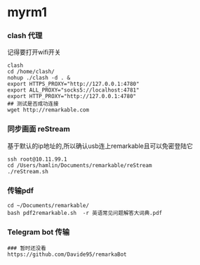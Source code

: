 # myrm1


### clash 代理
记得要打开wifi开关
```
clash
cd /home/clash/
nohup ./clash -d . &
export HTTPS_PROXY="http://127.0.0.1:4780"
export ALL_PROXY="socks5://localhost:4781"
export HTTP_PROXY="http://127.0.0.1:4780"
## 测试是否成功连接
wget http://remarkable.com

```


### 同步画面  reStream


基于默认的ip地址的,所以确认usb连上remarkable且可以免密登陆它

```
ssh root@10.11.99.1
cd /Users/hamlin/Documents/remarkable/reStream
./reStream.sh
```


### 传输pdf

```
cd ~/Documents/remarkable/
bash pdf2remarkable.sh  -r 英语常见问题解答大词典.pdf
```


### Telegram bot 传输

```
### 暂时还没看
https://github.com/Davide95/remarkaBot
```
